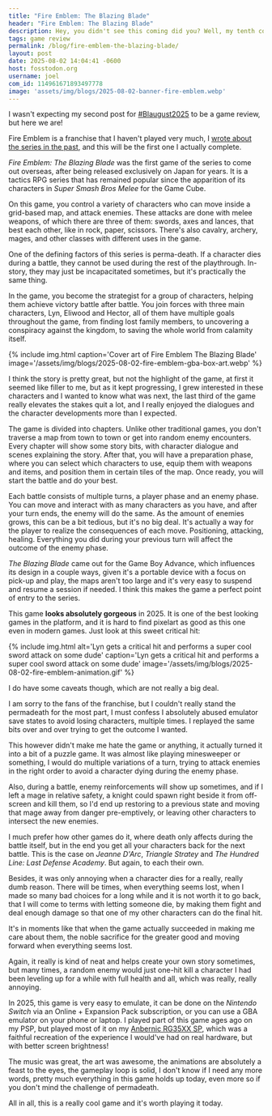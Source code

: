 ```yaml
---
title: "Fire Emblem: The Blazing Blade"
header: "Fire Emblem: The Blazing Blade"
description: Hey, you didn't see this coming did you? Well, my tenth completed game of 2025 is this one!
tags: game review
permalink: /blog/fire-emblem-the-blazing-blade/
layout: post
date: 2025-08-02 14:04:41 -0600
host: fosstodon.org
username: joel
com_id: 114961671893497778
image: 'assets/img/blogs/2025-08-02-banner-fire-emblem.webp'
---
```


I wasn't expecting my second post for [#Blaugust2025](/blog/blaugust-2025) to be a game review, but here we are!

Fire Emblem is a franchise that I haven't played very much, I [wrote about the series in the past](/blog/videogame-franchises-1/#fire-emblem), and this will be the first one I actually complete.

*Fire Emblem: The Blazing Blade* was the first game of the series to come out overseas, after being released exclusively on Japan for years. It is a tactics RPG series that has remained popular since the apparition of its characters in *Super Smash Bros Melee* for the Game Cube.

On this game, you control a variety of characters who can move inside a grid-based map, and attack enemies. These attacks are done with melee weapons, of which there are three of them: swords, axes and lances, that best each other, like in rock, paper, scissors. There's also cavalry, archery, mages, and other classes with different uses in the game.

One of the defining factors of this series is perma-death. If a character dies during a battle, they cannot be used during the rest of the playthrough. In-story, they may just be incapacitated sometimes, but it's practically the same thing.

In the game, you become the strategist for a group of characters, helping them achieve victory battle after battle. You join forces with three main characters, Lyn, Eliwood and Hector, all of them have multiple goals throughout the game, from finding lost family members, to uncovering a conspiracy against the kingdom, to saving the whole world from calamity itself.

{% 
include img.html 
caption='Cover art of Fire Emblem The Blazing Blade'
image='/assets/img/blogs/2025-08-02-fire-emblem-gba-box-art.webp'
%}

I think the story is pretty great, but not the highlight of the game, at first it seemed like filler to me, but as it kept progressing, I grew interested in these characters and I wanted to know what was next, the last third of the game really elevates the stakes quit a lot, and I really enjoyed the dialogues and the character developments more than I expected.

The game is divided into chapters. Unlike other traditional games, you don't traverse a map from town to town or get into random enemy encounters. Every chapter will show some story bits, with character dialogue and scenes explaining the story. After that, you will have a preparation phase, where you can select which characters to use, equip them with weapons and items, and position them in certain tiles of the map. Once ready, you will start the battle and do your best.

Each battle consists of multiple turns, a player phase and an enemy phase. You can move and interact with as many characters as you have, and after your turn ends, the enemy will do the same. As the amount of enemies grows, this can be a bit tedious, but it's no big deal. It's actually a way for the player to realize the consequences of each move. Positioning, attacking, healing. Everything you did during your previous turn will affect the outcome of the enemy phase.

*The Blazing Blade* came out for the Game Boy Advance, which influences its design in a couple ways, given it's a portable device with a focus on pick-up and play, the maps aren't too large and it's very easy to suspend and resume a session if needed. I think this makes the game a perfect point of entry to the series.

This game **looks absolutely gorgeous** in 2025. It is one of the best looking games in the platform, and it is hard to find pixelart as good as this one even in modern games. Just look at this sweet critical hit:

{% 
include img.html 
alt='Lyn gets a critical hit and performs a super cool sword attack on some dude'
caption='Lyn gets a critical hit and performs a super cool sword attack on some dude'
image='/assets/img/blogs/2025-08-02-fire-emblem-animation.gif'
%}

I do have some caveats though, which are not really a big deal.

I am sorry to the fans of the franchise, but I couldn't really stand the permadeath for the most part, I must confess I absolutely abused emulator save states to avoid losing characters, multiple times. I replayed the same bits over and over trying to get the outcome I wanted.

This however didn't make me hate the game or anything, it actually turned it into a bit of a puzzle game. It was almost like playing minesweeper or something, I would do multiple variations of a turn, trying to attack enemies in the right order to avoid a character dying during the enemy phase.

Also, during a battle, enemy reinforcements will show up sometimes, and if I left a mage in relative safety, a knight could spawn right beside it from off-screen and kill them, so I'd end up restoring to a previous state and moving that mage away from danger pre-emptively, or leaving other characters to intersect the new enemies.

I much prefer how other games do it, where death only affects during the battle itself, but in the end you get all your characters back for the next battle. This is the case on *Jeanne D'Arc*, *Triangle Stratey* and *The Hundred Line: Last Defense Academy*. But again, to each their own.

Besides, it was only annoying when a character dies for a really, really dumb reason. There will be times, when everything seems lost, when I made so many bad choices for a long while and it is not worth it to go back, that I will come to terms with letting someone die, by making them fight and deal enough damage so that one of my other characters can do the final hit.

It's in moments like that when the game actually succeeded in making me care about them, the noble sacrifice for the greater good and moving forward when everything seems lost.

Again, it really is kind of neat and helps create your own story sometimes, but many times, a random enemy would just one-hit kill a character I had been leveling up for a while with full health and all, which was really, really annoying.

In 2025, this game is very easy to emulate, it can be done on the *Nintendo Switch* via an Online + Expansion Pack subscription, or you can use a GBA emulator on your phone or laptop. I played part of this game ages ago on my PSP, but played most of it on my [Anbernic RG35XX SP](/blog/the-gba-experience-i-wanted), which was a faithful recreation of the experience I would've had on real hardware, but with better screen brightness!

The music was great, the art was awesome, the animations are absolutely a feast to the eyes, the gameplay loop is solid, I don't know if I need any more words, pretty much everything in this game holds up today, even more so if you don't mind the challenge of permadeath.

All in all, this is a really cool game and it's worth playing it today.

